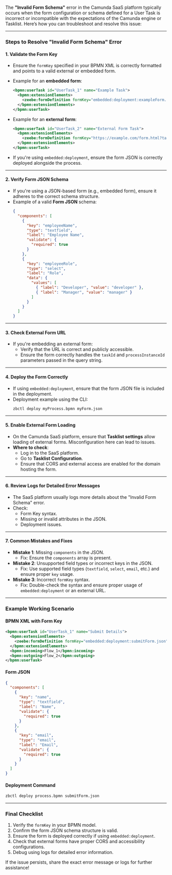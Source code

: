 The **"Invalid Form Schema"** error in the Camunda SaaS platform typically occurs when the form configuration or schema defined for a User Task is incorrect or incompatible with the expectations of the Camunda engine or Tasklist. Here’s how you can troubleshoot and resolve this issue:

---

### **Steps to Resolve "Invalid Form Schema" Error**

#### 1. **Validate the Form Key**
   - Ensure the `formKey` specified in your BPMN XML is correctly formatted and points to a valid external or embedded form.
   - Example for an **embedded form**:
     ```xml
     <bpmn:userTask id="UserTask_1" name="Example Task">
       <bpmn:extensionElements>
         <zeebe:formDefinition formKey="embedded:deployment:exampleForm.json" />
       </bpmn:extensionElements>
     </bpmn:userTask>   
     ```
   - Example for an **external form**:
     ```xml
     <bpmn:userTask id="UserTask_2" name="External Form Task">
       <bpmn:extensionElements>
         <zeebe:formDefinition formKey="https://example.com/form.html?taskId={taskId}&processInstanceId={processInstanceId}" />
       </bpmn:extensionElements>
     </bpmn:userTask>
     ```

   - If you're using `embedded:deployment`, ensure the form JSON is correctly deployed alongside the process.

---

#### 2. **Verify Form JSON Schema**
   - If you're using a JSON-based form (e.g., embedded form), ensure it adheres to the correct schema structure.
   - Example of a valid **Form JSON** schema:
     ```json
     {
       "components": [
         {
           "key": "employeeName",
           "type": "textfield",
           "label": "Employee Name",
           "validate": {
             "required": true
           }
         },
         {
           "key": "employeeRole",
           "type": "select",
           "label": "Role",
           "data": {
             "values": [
               { "label": "Developer", "value": "developer" },
               { "label": "Manager", "value": "manager" }
             ]
           }
         }
       ]
     }
     ```

---

#### 3. **Check External Form URL**
   - If you're embedding an external form:
     - Verify that the URL is correct and publicly accessible.
     - Ensure the form correctly handles the `taskId` and `processInstanceId` parameters passed in the query string.

---

#### 4. **Deploy the Form Correctly**
   - If using `embedded:deployment`, ensure that the form JSON file is included in the deployment.
   - Deployment example using the CLI:
     ```bash
     zbctl deploy myProcess.bpmn myForm.json
     ```

---

#### 5. **Enable External Form Loading**
   - On the Camunda SaaS platform, ensure that **Tasklist settings** allow loading of external forms. Misconfiguration here can lead to issues.
   - **Where to check**:
     - Log in to the SaaS platform.
     - Go to **Tasklist Configuration**.
     - Ensure that CORS and external access are enabled for the domain hosting the form.

---

#### 6. **Review Logs for Detailed Error Messages**
   - The SaaS platform usually logs more details about the "Invalid Form Schema" error.
   - Check:
     - Form Key syntax.
     - Missing or invalid attributes in the JSON.
     - Deployment issues.

---

#### 7. **Common Mistakes and Fixes**
   - **Mistake 1**: Missing `components` in the JSON.
     - Fix: Ensure the `components` array is present.
   - **Mistake 2**: Unsupported field types or incorrect keys in the JSON.
     - Fix: Use supported field types (`textfield`, `select`, `email`, etc.) and ensure proper `key` usage.
   - **Mistake 3**: Incorrect `formKey` syntax.
     - Fix: Double-check the syntax and ensure proper usage of `embedded:deployment` or an external URL.

---

### **Example Working Scenario**

#### BPMN XML with Form Key
```xml
<bpmn:userTask id="UserTask_1" name="Submit Details">
  <bpmn:extensionElements>
    <zeebe:formDefinition formKey="embedded:deployment:submitForm.json" />
  </bpmn:extensionElements>
  <bpmn:incoming>Flow_1</bpmn:incoming>
  <bpmn:outgoing>Flow_2</bpmn:outgoing>
</bpmn:userTask>
```

#### Form JSON
```json
{
  "components": [
    {
      "key": "name",
      "type": "textfield",
      "label": "Name",
      "validate": {
        "required": true
      }
    },
    {
      "key": "email",
      "type": "email",
      "label": "Email",
      "validate": {
        "required": true
      }
    }
  ]
}
```

#### Deployment Command
```bash
zbctl deploy process.bpmn submitForm.json
```

---

### **Final Checklist**
1. Verify the `formKey` in your BPMN model.
2. Confirm the form JSON schema structure is valid.
3. Ensure the form is deployed correctly if using `embedded:deployment`.
4. Check that external forms have proper CORS and accessibility configurations.
5. Debug using logs for detailed error information.

If the issue persists, share the exact error message or logs for further assistance!